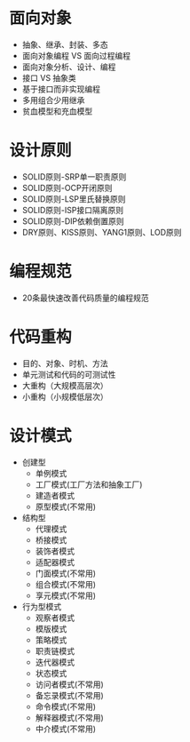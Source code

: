 # 面向对象
* 抽象、继承、封装、多态
* 面向对象编程 VS 面向过程编程
* 面向对象分析、设计、编程
* 接口 VS 抽象类
* 基于接口而非实现编程
* 多用组合少用继承
* 贫血模型和充血模型

# 设计原则
* SOLID原则-SRP单一职责原则
* SOLID原则-OCP开闭原则
* SOLID原则-LSP里氏替换原则
* SOLID原则-ISP接口隔离原则
* SOLID原则-DIP依赖倒置原则
* DRY原则、KISS原则、YANG1原则、LOD原则

# 编程规范
* 20条最快速改善代码质量的编程规范

# 代码重构

* 目的、对象、时机、方法
* 单元测试和代码的可测试性
* 大重构（大规模高层次）
* 小重构（小规模低层次）

# 设计模式

* 创建型
    * 单例模式
    * 工厂模式(工厂方法和抽象工厂)
    * 建造者模式
    * 原型模式(不常用)
* 结构型
    * 代理模式
    * 桥接模式
    * 装饰者模式
    * 适配器模式
    * 门面模式(不常用)
    * 组合模式(不常用)
    * 享元模式(不常用)
* 行为型模式
    * 观察者模式
    * 模版模式
    * 策略模式
    * 职责链模式
    * 迭代器模式
    * 状态模式
    * 访问者模式(不常用)
    * 备忘录模式(不常用)
    * 命令模式(不常用)
    * 解释器模式(不常用)
    * 中介模式(不常用)
    
